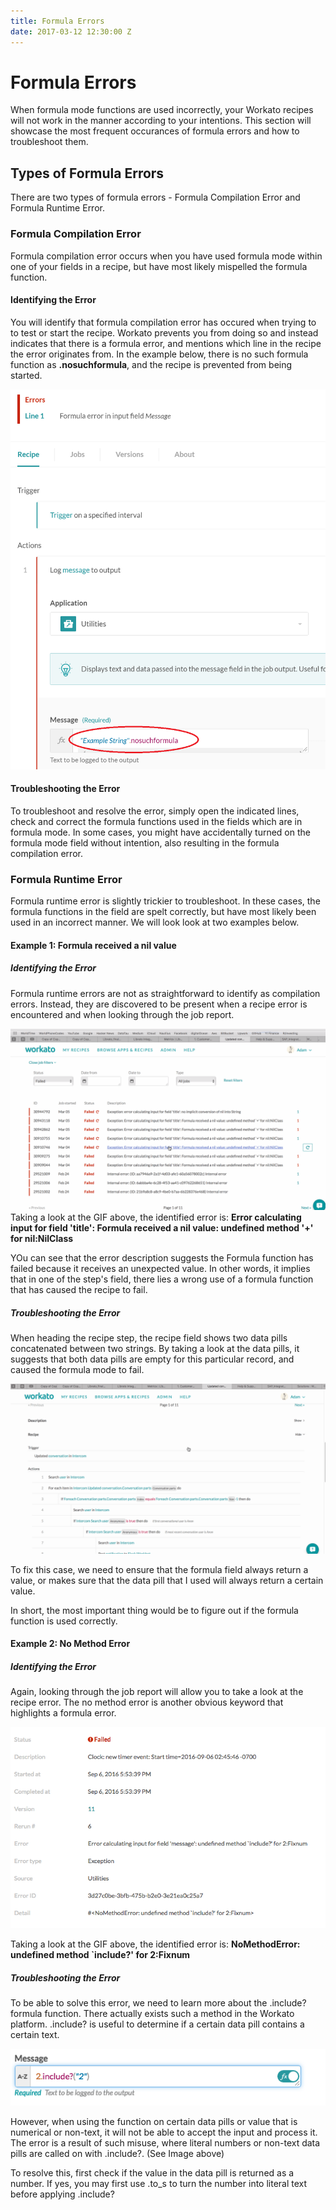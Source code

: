 ```yaml
---
title: Formula Errors 
date: 2017-03-12 12:30:00 Z
---
```


# Formula Errors
When formula mode functions are used incorrectly, your Workato recipes will not work in the manner according to your intentions. 
This section will showcase the most frequent occurances of formula errors and how to troubleshoot them.

## Types of Formula Errors
There are two types of formula errors - Formula Compilation Error and Formula Runtime Error. 

### Formula Compilation Error
Formula compilation error occurs when you have used formula mode within one of your fields in a recipe, but have most likely mispelled the formula function.

#### Identifying the Error  
You will identify that formula compilation error has occured when trying to to test or start the recipe. Workato prevents you from doing so and instead indicates that there is a formula error, and mentions which line in the recipe the error originates from. 
In the example below, there is no such formula function as <b>.nosuchformula</b>, and the recipe is prevented from being started. 

![Formula Compilation Error](/_uploads/formula-errors/compilation_formula_error.png)

#### Troubleshooting the Error
To troubleshoot and resolve the error, simply open the indicated lines, check and correct the formula functions used in the fields which are in formula mode. 
In some cases, you might have accidentally turned on the formula mode field without intention, also resulting in the formula compilation error.

### Formula Runtime Error
Formula runtime error is slightly trickier to troubleshoot. In these cases, the formula functions in the field are spelt correctly, but have most likely been used in an incorrect manner. We will look look at two examples below. 

#### Example 1: Formula received a nil value

##### Identifying the Error  
Formula runtime errors are not as straightforward to identify as compilation errors. Instead, they are discovered to be present when a recipe error is encountered and when looking through the job report. 

![Formula Runtime Error](/_uploads/formula-errors/formula_error_gif_1.gif)
Taking a look at the GIF above, the identified error is:
<b> Error calculating input for field 'title': Formula received a nil value: undefined method '+' for nil:NilClass</b>

YOu can see that the error description suggests the Formula function has failed because it receives an unexpected value. In other words, it implies that in one of the step's field, there lies a wrong use of a formula function that has caused the recipe to fail.

##### Troubleshooting the Error

When heading the recipe step, the recipe field shows two data pills concatenated between two strings. By taking a look at the data pills, it suggests that both data pills are empty for this particular record, and caused the formula mode to fail.

![Formula Runtime Error](/_uploads/formula-errors/formula_error_gif_2.gif)

To fix this case, we need to ensure that the formula field always return a value, or makes sure that the data pill that I used will always return a certain value. 

In short, the most important thing would be to figure out if the formula function is used correctly.

#### Example 2: No Method Error

##### Identifying the Error  
Again, looking through the job report will allow you to take a look at the recipe error. The no method error is another obvious keyword that highlights a formula error. 

![Formula Error 3](/_uploads/formula-errors/formula_error_3.png)

Taking a look at the GIF above, the identified error is:
<b> NoMethodError: undefined method `include?' for 2:Fixnum</b>

##### Troubleshooting the Error

To be able to solve this error, we need to learn more about the .include? formula function. There actually exists such a method in the Workato platform. .include? is useful to determine if a certain data pill contains a certain text. 

![Formula Error 4](/_uploads/formula-errors/formula_error_4.png)

However, when using the function on certain data pills or value that is numerical or non-text, it will not be able to accept the input and process it. The error is a result of such misuse, where literal numbers or non-text data pills are called on with .include?. (See Image above)

To resolve this, first check if the value in the data pill is returned as a number. If yes, you may first use .to_s to turn the number into literal text before applying .include?













